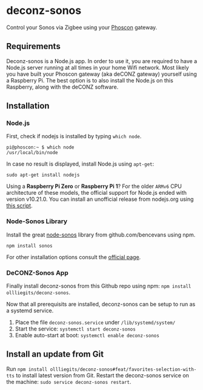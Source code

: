 # deconz-sonos
Control your Sonos via Zigbee using your [Phoscon](https://phoscon.de/) gateway.

## Requirements
Deconz-sonos is a Node.js app. In order to use it, you are required to have a Node.js server running at all times in your home Wifi network. 
Most likely you have built your Phoscon gateway (aka deCONZ gateway) yourself using a Raspberry Pi. The best option is to also install the Node.js on this Raspberry, along with the deCONZ software.

## Installation

### Node.js
First, check if nodejs is installed by typing `which node`.

    pi@phoscon:~ $ which node
    /usr/local/bin/node


In case no result is displayed, install Node.js using `apt-get`:

    sudo apt-get install nodejs

Using a **Raspberry Pi Zero** or **Raspberry Pi 1**? For the older `ARMv6` CPU architecture of these models, the official support for Node.js ended with version v10.21.0. 
You can install an unofficial release from nodejs.org using [this script](https://github.com/ollliegits/nodejs-linux-installer).

### Node-Sonos Library
Install the great [node-sonos](https://github.com/bencevans/node-sonos) library from github.com/bencevans using npm.

    npm install sonos

For other installation options consult the [official page](https://github.com/bencevans/node-sonos#install).

### DeCONZ-Sonos App
Finally install deconz-sonos from this Github repo using npm: `npm install ollliegits/deconz-sonos`.

Now that all prerequisits are installed, deconz-sonos can be setup to run as a systemd service.

1. Place the file `deconz-sonos.service` under `/lib/systemd/system/`
1. Start the service: `systemctl start deconz-sonos`
1. Enable auto-start at boot: `systemctl enable deconz-sonos`

## Install an update from Git

Run `npm install ollliegits/deconz-sonos#feat/favorites-selection-with-tts` to install latest version from Git.
Restart the deconz-sonos service on the machine: `sudo service deconz-sonos restart`.